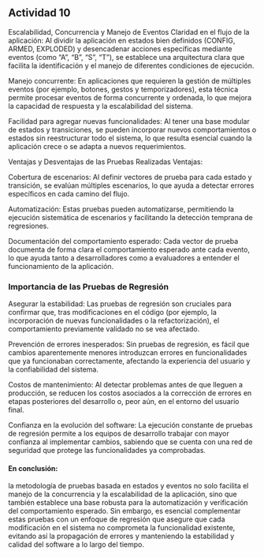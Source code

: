 ## Actividad 10

Escalabilidad, Concurrencia y Manejo de Eventos
Claridad en el flujo de la aplicación: Al dividir la aplicación en estados bien definidos (CONFIG, ARMED, EXPLODED) y desencadenar acciones específicas mediante eventos (como “A”, “B”, “S”, “T”), se establece una arquitectura clara que facilita la identificación y el manejo de diferentes condiciones de ejecución.

Manejo concurrente: En aplicaciones que requieren la gestión de múltiples eventos (por ejemplo, botones, gestos y temporizadores), esta técnica permite procesar eventos de forma concurrente y ordenada, lo que mejora la capacidad de respuesta y la escalabilidad del sistema.

Facilidad para agregar nuevas funcionalidades: Al tener una base modular de estados y transiciones, se pueden incorporar nuevos comportamientos o estados sin reestructurar todo el sistema, lo que resulta esencial cuando la aplicación crece o se adapta a nuevos requerimientos.

Ventajas y Desventajas de las Pruebas Realizadas
Ventajas:

Cobertura de escenarios: Al definir vectores de prueba para cada estado y transición, se evalúan múltiples escenarios, lo que ayuda a detectar errores específicos en cada camino del flujo.

Automatización: Estas pruebas pueden automatizarse, permitiendo la ejecución sistemática de escenarios y facilitando la detección temprana de regresiones.

Documentación del comportamiento esperado: Cada vector de prueba documenta de forma clara el comportamiento esperado ante cada evento, lo que ayuda tanto a desarrolladores como a evaluadores a entender el funcionamiento de la aplicación.

### Importancia de las Pruebas de Regresión
Asegurar la estabilidad: Las pruebas de regresión son cruciales para confirmar que, tras modificaciones en el código (por ejemplo, la incorporación de nuevas funcionalidades o la refactorización), el comportamiento previamente validado no se vea afectado.

Prevención de errores inesperados: Sin pruebas de regresión, es fácil que cambios aparentemente menores introduzcan errores en funcionalidades que ya funcionaban correctamente, afectando la experiencia del usuario y la confiabilidad del sistema.

Costos de mantenimiento: Al detectar problemas antes de que lleguen a producción, se reducen los costos asociados a la corrección de errores en etapas posteriores del desarrollo o, peor aún, en el entorno del usuario final.

Confianza en la evolución del software: La ejecución constante de pruebas de regresión permite a los equipos de desarrollo trabajar con mayor confianza al implementar cambios, sabiendo que se cuenta con una red de seguridad que protege las funcionalidades ya comprobadas.

#### En conclusión:
la metodología de pruebas basada en estados y eventos no solo facilita el manejo de la concurrencia y la escalabilidad de la aplicación, sino que también establece una base robusta para la automatización y verificación del comportamiento esperado. Sin embargo, es esencial complementar estas pruebas con un enfoque de regresión que asegure que cada modificación en el sistema no comprometa la funcionalidad existente, evitando así la propagación de errores y manteniendo la estabilidad y calidad del software a lo largo del tiempo.
